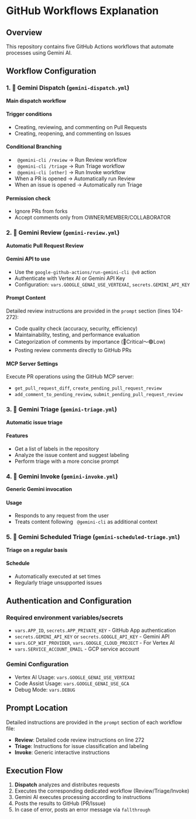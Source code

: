 # GitHub Workflows Explanation

## Overview

This repository contains five GitHub Actions workflows that automate processes using Gemini AI.

## Workflow Configuration

### 1. 🔀 Gemini Dispatch (`gemini-dispatch.yml`)

**Main dispatch workflow**

#### Trigger conditions

- Creating, reviewing, and commenting on Pull Requests
- Creating, reopening, and commenting on Issues

#### Conditional Branching

- ` @gemini-cli /review` → Run Review workflow
- ` @gemini-cli /triage` → Run Triage workflow
- ` @gemini-cli [other]` → Run Invoke workflow
- When a PR is opened → Automatically run Review
- When an issue is opened → Automatically run Triage

#### Permission check

- Ignore PRs from forks
- Accept comments only from OWNER/MEMBER/COLLABORATOR

### 2. 🔎 Gemini Review (`gemini-review.yml`)

**Automatic Pull Request Review**

#### Gemini API to use

- Use the `google-github-actions/run-gemini-cli @v0` action
- Authenticate with Vertex AI or Gemini API Key
- Configuration: `vars.GOOGLE_GENAI_USE_VERTEXAI`, `secrets.GEMINI_API_KEY`

#### Prompt Content

Detailed review instructions are provided in the `prompt` section (lines 104-272):

- Code quality check (accuracy, security, efficiency)
- Maintainability, testing, and performance evaluation
- Categorization of comments by importance (🔴Critical〜🟢Low)
- Posting review comments directly to GitHub PRs

#### MCP Server Settings

Execute PR operations using the GitHub MCP server:

- `get_pull_request_diff`, `create_pending_pull_request_review`
- `add_comment_to_pending_review`, `submit_pending_pull_request_review`

### 3. 🔀 Gemini Triage (`gemini-triage.yml`)

**Automatic issue triage**

#### Features

- Get a list of labels in the repository
- Analyze the issue content and suggest labeling
- Perform triage with a more concise prompt

### 4. 🔀 Gemini Invoke (`gemini-invoke.yml`)

**Generic Gemini invocation**

#### Usage

- Responds to any request from the user
- Treats content following ` @gemini-cli` as additional context

### 5. 🔀 Gemini Scheduled Triage (`gemini-scheduled-triage.yml`)

**Triage on a regular basis**

#### Schedule

- Automatically executed at set times
- Regularly triage unsupported issues

## Authentication and Configuration

### Required environment variables/secrets

- `vars.APP_ID`, `secrets.APP_PRIVATE_KEY` - GitHub App authentication
- `secrets.GEMINI_API_KEY` or `secrets.GOOGLE_API_KEY` - Gemini API
- `vars.GCP_WIF_PROVIDER`, `vars.GOOGLE_CLOUD_PROJECT` - For Vertex AI
- `vars.SERVICE_ACCOUNT_EMAIL` - GCP service account

### Gemini Configuration

- Vertex AI Usage: `vars.GOOGLE_GENAI_USE_VERTEXAI`
- Code Assist Usage: `vars.GOOGLE_GENAI_USE_GCA`
- Debug Mode: `vars.DEBUG`

## Prompt Location

Detailed instructions are provided in the `prompt` section of each workflow file:

- **Review**: Detailed code review instructions on line 272
- **Triage**: Instructions for issue classification and labeling
- **Invoke**: Generic interactive instructions

## Execution Flow

1. **Dispatch** analyzes and distributes requests
2. Executes the corresponding dedicated workflow (Review/Triage/Invoke)
3. Gemini AI executes processing according to instructions
4. Posts the results to GitHub (PR/Issue)
5. In case of error, posts an error message via `fallthrough`
